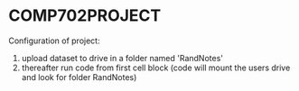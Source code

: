 # COMP702PROJECT
Configuration of project:
1. upload dataset to drive in a folder named 'RandNotes'
2. thereafter run code from first cell block (code will mount the users drive and look for folder RandNotes)

